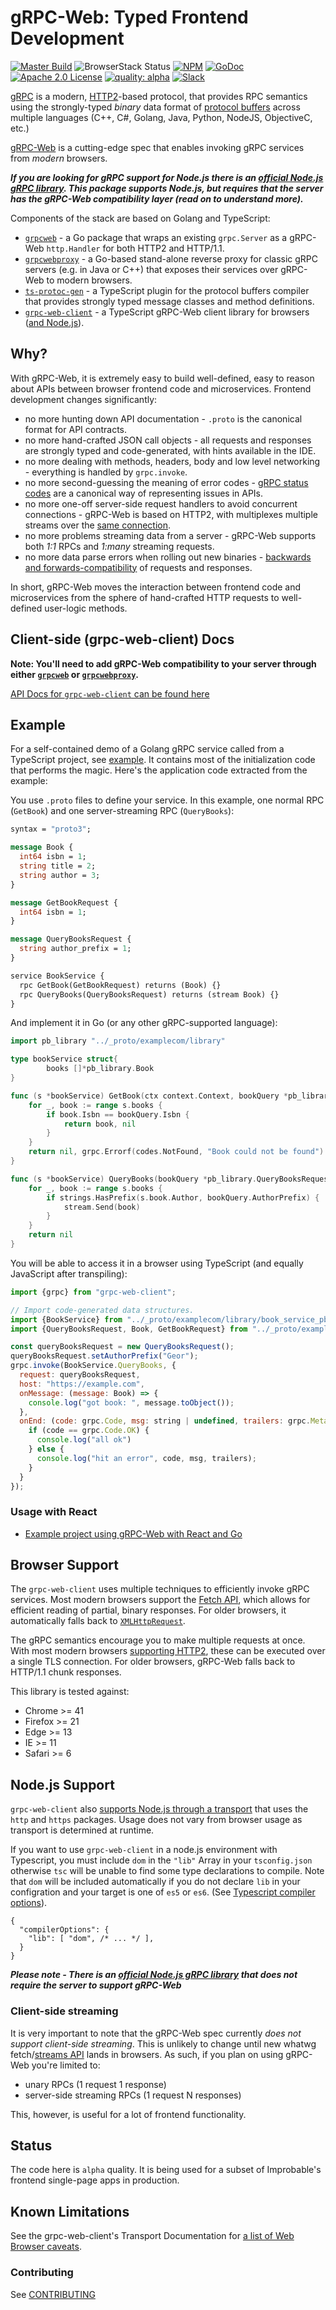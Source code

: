 # gRPC-Web: Typed Frontend Development


[![Master Build](https://travis-ci.org/improbable-eng/grpc-web.svg)](https://travis-ci.org/improbable-eng/grpc-web)
![BrowserStack Status](https://www.browserstack.com/automate/badge.svg?badge_key=L0k3QjhiNnByd3hWVVhtS0FxTmNrZERwbDBqR053OFJKV01veUpkL1FqOD0tLXZyS0d2WC9TaGEzeTBjbXZ6L1JNa2c9PQ==--b460187586f63fc2a48f557a515f9900f5639d10)
[![NPM](https://img.shields.io/npm/v/grpc-web-client.svg)](https://www.npmjs.com/package/grpc-web-client)
[![GoDoc](http://img.shields.io/badge/GoDoc-Reference-blue.svg)](https://godoc.org/github.com/improbable-eng/grpc-web/go/grpcweb) 
[![Apache 2.0 License](https://img.shields.io/badge/License-Apache%202.0-blue.svg)](LICENSE)
[![quality: alpha](https://img.shields.io/badge/quality-alpha-orange.svg)](#status)
[![Slack](slack.png)](https://join.slack.com/t/improbable-eng/shared_invite/enQtMzQ1ODcyMzQ5MjM4LWY5ZWZmNGM2ODc5MmViNmQ3ZTA3ZTY3NzQwOTBlMTkzZmIxZTIxODk0OWU3YjZhNWVlNDU3MDlkZGViZjhkMjc)

[gRPC](http://www.grpc.io/) is a modern, [HTTP2](https://hpbn.co/http2/)-based protocol, that provides RPC semantics using the strongly-typed *binary* data format of [protocol buffers](https://developers.google.com/protocol-buffers/docs/overview) across multiple languages (C++, C#, Golang, Java, Python, NodeJS, ObjectiveC, etc.)

[gRPC-Web](https://github.com/grpc/grpc/blob/master/doc/PROTOCOL-WEB.md) is a cutting-edge spec that enables invoking gRPC services from *modern* browsers.

*__If you are looking for gRPC support for Node.js there is an [official Node.js gRPC library](https://www.npmjs.com/package/grpc). This package supports Node.js, but requires that the server has the gRPC-Web compatibility layer (read on to understand more).__*

Components of the stack are based on Golang and TypeScript:

 * [`grpcweb`](./go/grpcweb) - a Go package that wraps an existing `grpc.Server` as a gRPC-Web `http.Handler` for both HTTP2 and HTTP/1.1.
 * [`grpcwebproxy`](./go/grpcwebproxy) - a Go-based stand-alone reverse proxy for classic gRPC servers (e.g. in Java or C++) that exposes their services over gRPC-Web to modern browsers.
 * [`ts-protoc-gen`](https://github.com/improbable-eng/ts-protoc-gen) - a TypeScript plugin for the protocol buffers compiler that provides strongly typed message classes and method definitions.
 * [`grpc-web-client`](./client/grpc-web-client) - a TypeScript gRPC-Web client library for browsers ([and Node.js](#nodejs-support)).
 
## Why?

With gRPC-Web, it is extremely easy to build well-defined, easy to reason about APIs between browser frontend code and microservices. Frontend development changes significantly:

 * no more hunting down API documentation - `.proto` is the canonical format for API contracts.
 * no more hand-crafted JSON call objects - all requests and responses are strongly typed and code-generated, with hints available in the IDE.
 * no more dealing with methods, headers, body and low level networking - everything is handled by `grpc.invoke`.
 * no more second-guessing the meaning of error codes - [gRPC status codes](https://godoc.org/google.golang.org/grpc/codes) are a canonical way of representing issues in APIs.
 * no more one-off server-side request handlers to avoid concurrent connections - gRPC-Web is based on HTTP2, with multiplexes multiple streams over the [same connection](https://hpbn.co/http2/#streams-messages-and-frames).
 * no more problems streaming data from a server -  gRPC-Web supports both *1:1* RPCs and *1:many* streaming requests.
 * no more data parse errors when rolling out new binaries - [backwards and forwards-compatibility](https://developers.google.com/protocol-buffers/docs/gotutorial#extending-a-protocol-buffer) of requests and responses.

In short, gRPC-Web moves the interaction between frontend code and microservices from the sphere of hand-crafted HTTP requests to well-defined user-logic methods.

## Client-side (grpc-web-client) Docs

**Note: You'll need to add gRPC-Web compatibility to your server through either [`grpcweb`](go/grpcweb) or [`grpcwebproxy`](go/grpcwebproxy).**

[API Docs for `grpc-web-client` can be found here](./client/grpc-web-client)

## Example 

For a self-contained demo of a Golang gRPC service called from a TypeScript project, see [example](example). It contains most of the initialization code that performs the magic. Here's the application code extracted from the example:

You use `.proto` files to define your service. In this example, one normal RPC (`GetBook`) and one server-streaming RPC (`QueryBooks`):

```proto
syntax = "proto3";

message Book {
  int64 isbn = 1;
  string title = 2;
  string author = 3;
}

message GetBookRequest {
  int64 isbn = 1;
}

message QueryBooksRequest {
  string author_prefix = 1;
}

service BookService {
  rpc GetBook(GetBookRequest) returns (Book) {}
  rpc QueryBooks(QueryBooksRequest) returns (stream Book) {}
}
```

And implement it in Go (or any other gRPC-supported language):

```go
import pb_library "../_proto/examplecom/library"

type bookService struct{
        books []*pb_library.Book
}

func (s *bookService) GetBook(ctx context.Context, bookQuery *pb_library.GetBookRequest) (*pb_library.Book, error) {
	for _, book := range s.books {
		if book.Isbn == bookQuery.Isbn {
			return book, nil
		}
	}
	return nil, grpc.Errorf(codes.NotFound, "Book could not be found")
}

func (s *bookService) QueryBooks(bookQuery *pb_library.QueryBooksRequest, stream pb_library.BookService_QueryBooksServer) error {
	for _, book := range s.books {
		if strings.HasPrefix(s.book.Author, bookQuery.AuthorPrefix) {
			stream.Send(book)
		}
	}
	return nil
}
```

You will be able to access it in a browser using TypeScript (and equally JavaScript after transpiling):

```javascript
import {grpc} from "grpc-web-client";

// Import code-generated data structures.
import {BookService} from "../_proto/examplecom/library/book_service_pb_service";
import {QueryBooksRequest, Book, GetBookRequest} from "../_proto/examplecom/library/book_service_pb";

const queryBooksRequest = new QueryBooksRequest();
queryBooksRequest.setAuthorPrefix("Geor");
grpc.invoke(BookService.QueryBooks, {
  request: queryBooksRequest,
  host: "https://example.com",
  onMessage: (message: Book) => {
    console.log("got book: ", message.toObject());
  },
  onEnd: (code: grpc.Code, msg: string | undefined, trailers: grpc.Metadata) => {
    if (code == grpc.Code.OK) {
      console.log("all ok")
    } else {
      console.log("hit an error", code, msg, trailers);
    }
  }
});
```

### Usage with React
* [Example project using gRPC-Web with React and Go](https://github.com/easyCZ/grpc-web-hacker-news)

## Browser Support

The `grpc-web-client` uses multiple techniques to efficiently invoke gRPC services. Most modern browsers support the [Fetch API](https://developer.mozilla.org/en/docs/Web/API/Fetch_API), which allows for efficient reading of partial, binary responses. For older browsers, it automatically falls back to [`XMLHttpRequest`](https://developer.mozilla.org/nl/docs/Web/API/XMLHttpRequest).

The gRPC semantics encourage you to make multiple requests at once. With most modern browsers [supporting HTTP2](http://caniuse.com/#feat=http2), these can be executed over a single TLS connection. For older browsers, gRPC-Web falls back to HTTP/1.1 chunk responses.

This library is tested against:
  * Chrome >= 41
  * Firefox >= 21
  * Edge >= 13
  * IE >= 11
  * Safari >= 6
  
## Node.js Support

`grpc-web-client` also [supports Node.js through a transport](./client/grpc-web-client/docs/transport.md#node-http-only-available-in-a-nodejs-environment) that uses the `http` and `https` packages. Usage does not vary from browser usage as transport is determined at runtime.

If you want to use `grpc-web-client` in a node.js environment with Typescript, you must include `dom` in the `"lib"` Array in your `tsconfig.json` otherwise `tsc` will be unable to find some type declarations to compile. Note that `dom` will be included automatically if you do not declare `lib` in your configration and your target is one of `es5` or `es6`. (See [Typescript compiler options](https://www.typescriptlang.org/docs/handbook/compiler-options.html)).

```
{
  "compilerOptions": {
    "lib": [ "dom", /* ... */ ],
  }
}
```

*__Please note - There is an [official Node.js gRPC library](https://www.npmjs.com/package/grpc) that does not require the server to support gRPC-Web__*

### Client-side streaming

It is very important to note that the gRPC-Web spec currently *does not support client-side streaming*. This is unlikely to change until new whatwg fetch/[streams API](https://www.w3.org/TR/streams-api/) lands in browsers. As such, if you plan on using gRPC-Web you're limited to:
 * unary RPCs (1 request 1 response)
 * server-side streaming RPCs (1 request N responses)

This, however, is useful for a lot of frontend functionality.

## Status

The code here is `alpha` quality. It is being used for a subset of Improbable's frontend single-page apps in production.

## Known Limitations
See the grpc-web-client's Transport Documentation for [a list of Web Browser caveats](./client/grpc-web-client/docs/transport.md#http/2-based-transports).

### Contributing
See [CONTRIBUTING](./CONTRIBUTING.md)

